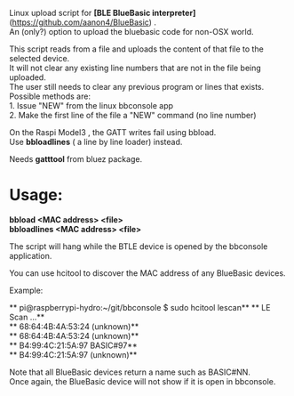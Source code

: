 Linux upload script for <b>[BLE BlueBasic interpreter]</b> (https://github.com/aanon4/BlueBasic) .  
An (only?) option to upload the bluebasic code for non-OSX world.  

This script reads from a file and uploads the content of that file to the selected device.  
It will not clear any existing line numbers that are not in the file being uploaded.  
The user still needs to clear any previous program or lines that exists.  
Possible methods are:  
	1. Issue "NEW" from the linux bbconsole app  
	2. Make the first line of the file a "NEW" command (no line number)  
  
On the Raspi Model3 , the GATT writes fail using bbload.  
Use <b>bbloadlines</b> ( a line by line loader) instead.  
  
Needs <b>gatttool</b> from bluez package.  
  
<b>Usage:  
==================  
**bbload &lt;MAC address&gt; &lt;file&gt;**  
**bbloadlines &lt;MAC address&gt; &lt;file&gt;**  
</b>
  
The script will hang while the BTLE device is opened by the bbconsole application.  

You can use hcitool to discover the MAC address of any BlueBasic devices.  

Example:  
  
** pi@raspberrypi-hydro:~/git/bbconsole $ sudo hcitool lescan** 
** LE Scan ...**  
** 68:64:4B:4A:53:24 (unknown)**  
** 68:64:4B:4A:53:24 (unknown)**  
** B4:99:4C:21:5A:97 BASIC#97**  
** B4:99:4C:21:5A:97 (unknown)**  
  
Note that all BlueBasic devices return a name such as BASIC#NN.  
Once again, the BlueBasic device will not show if it is open in bbconsole.  
